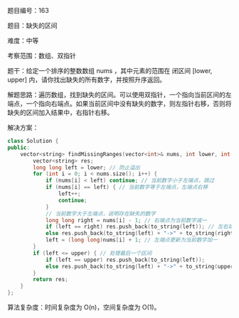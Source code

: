 题目编号：163

题目：缺失的区间

难度：中等

考察范围：数组、双指针

题干：给定一个排序的整数数组 nums ，其中元素的范围在 闭区间 [lower, upper] 内，请你找出缺失的所有数字，并按照升序返回。

解题思路：遍历数组，找到缺失的区间。可以使用双指针，一个指向当前区间的左端点，一个指向右端点。如果当前区间中没有缺失的数字，则左指针右移，否则将缺失的区间加入结果中，右指针右移。

解决方案：

```cpp
class Solution {
public:
    vector<string> findMissingRanges(vector<int>& nums, int lower, int upper) {
        vector<string> res;
        long long left = lower; // 防止溢出
        for (int i = 0; i < nums.size(); i++) {
            if (nums[i] < left) continue; // 当前数字小于左端点，跳过
            if (nums[i] == left) { // 当前数字等于左端点，左端点右移
                left++;
                continue;
            }
            // 当前数字大于左端点，说明存在缺失的数字
            long long right = nums[i] - 1; // 右端点为当前数字减一
            if (left == right) res.push_back(to_string(left)); // 左右端点相等，只有一个缺失的数字
            else res.push_back(to_string(left) + "->" + to_string(right)); // 左右端点不相等，有多个缺失的数字
            left = (long long)nums[i] + 1; // 左端点更新为当前数字加一
        }
        if (left <= upper) { // 处理最后一个区间
            if (left == upper) res.push_back(to_string(left));
            else res.push_back(to_string(left) + "->" + to_string(upper));
        }
        return res;
    }
};
```

算法复杂度：时间复杂度为 O(n)，空间复杂度为 O(1)。